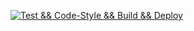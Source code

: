 [![Test && Code-Style && Build && Deploy](https://github.com/ASD-Project-sharif/backend/actions/workflows/build.yml/badge.svg)](https://github.com/ASD-Project-sharif/backend/actions/workflows/build.yml)

